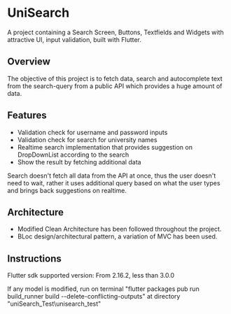 # UniSearch

A project containing a Search Screen, Buttons, Textfields and Widgets with attractive UI, input validation, built with Flutter.

## Overview

The objective of this project is to fetch data, search and autocomplete text from the search-query from a public API which provides a huge amount of data.

## Features

- Validation check for username and password inputs
- Validation check for search for university names
- Realtime search implementation that provides suggestion on DropDownList according to the search
- Show the result by fetching additional data

Search doesn't fetch all data from the API at once, thus the user doesn't need to wait, rather it uses additional query based on what the user types and brings back suggestions on realtime.

## Architecture

- Modified Clean Architecture has been followed throughout the project.
- BLoc design/architectural pattern, a variation of MVC has been used.

## Instructions

Flutter sdk supported version: From 2.16.2, less than 3.0.0

If any model is modified, run on terminal "flutter packages pub run build_runner build --delete-conflicting-outputs" at directory "uniSearch_Test\unisearch_test"

